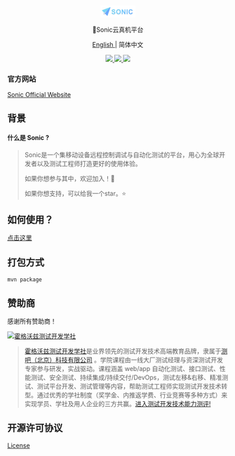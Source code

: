 <p align="center">
  <img width="80px" src="https://raw.githubusercontent.com/SonicCloudOrg/sonic-server/main/logo.png">
</p>
<p align="center">🎉Sonic云真机平台</p>
<p align="center">
  <a href="https://github.com/SonicCloudOrg/sonic-ci-helper/blob/main/README.md">  
    English
  </a>
  <span>| 简体中文</span>
</p>
<p align="center">
  <a href="#">  
    <img src="https://img.shields.io/github/v/tag/jenkinsci/sonic-ci-helper-plugin">
  </a>
  <a href="#">  
    <img src="https://img.shields.io/github/commit-activity/m/SonicCloudOrg/sonic-ci-helper">
  </a>
  <a href="https://github.com/SonicCloudOrg/sonic-ci-helper/blob/main/LICENSE">  
    <img src="https://img.shields.io/github/license/SonicCloudOrg/sonic-ci-helper?color=green&label=license&logo=license&logoColor=green">
  </a>
</p>

### 官方网站
 [Sonic Official Website](https://sonic-cloud.gitee.io)
## 背景

#### 什么是 Sonic ?

> Sonic是一个集移动设备远程控制调试与自动化测试的平台，用心为全球开发者以及测试工程师打造更好的使用体验。
>
>  如果你想参与其中，欢迎加入！💪
>
> 如果你想支持，可以给我一个star。⭐

## 如何使用？
[点击这里](https://sonic-cloud.gitee.io/#/SCH)

## 打包方式

```
mvn package 
```


## 赞助商

感谢所有赞助商！

[<img src="https://ceshiren.com/uploads/default/original/3X/7/0/70299922296e93e2dcab223153a928c4bfb27df9.jpeg" alt="霍格沃兹测试开发学社" width="500">](https://qrcode.testing-studio.com/f?from=sonic&url=https://ceshiren.com)

> [霍格沃兹测试开发学社](https://qrcode.testing-studio.com/f?from=sonic&url=https://ceshiren.com)是业界领先的测试开发技术高端教育品牌，隶属于[测吧（北京）科技有限公司](http://qrcode.testing-studio.com/f?from=sonic&url=https://www.testing-studio.com) 。学院课程由一线大厂测试经理与资深测试开发专家参与研发，实战驱动。课程涵盖 web/app 自动化测试、接口测试、性能测试、安全测试、持续集成/持续交付/DevOps，测试左移&右移、精准测试、测试平台开发、测试管理等内容，帮助测试工程师实现测试开发技术转型。通过优秀的学社制度（奖学金、内推返学费、行业竞赛等多种方式）来实现学员、学社及用人企业的三方共赢。[进入测试开发技术能力测评!](https://qrcode.testing-studio.com/f?from=sonic&url=https://ceshiren.com/t/topic/14940)


## 开源许可协议

[License](LICENSE)
